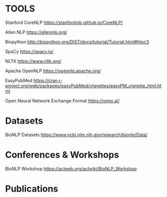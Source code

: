 # TOOLS

Stanford CoreNLP
https://stanfordnlp.github.io/CoreNLP/

Allen NLP
https://allennlp.org/

Biopython
http://biopython.org/DIST/docs/tutorial/Tutorial.html#htoc3

SpaCy
https://spacy.io/

NLTK
https://www.nltk.org/

Apache OpenNLP
https://opennlp.apache.org/

EasyPubMed
https://cran.r-project.org/web/packages/easyPubMed/vignettes/easyPM_vignette_html.html

Open Neural Network Exchange Format
https://onnx.ai/


# Datasets

BioNLP Datasets
https://www.ncbi.nlm.nih.gov/research/bionlp/Data/


# Conferences & Workshops

BioNLP Workshop
https://aclweb.org/aclwiki/BioNLP_Workshop


# Publications

